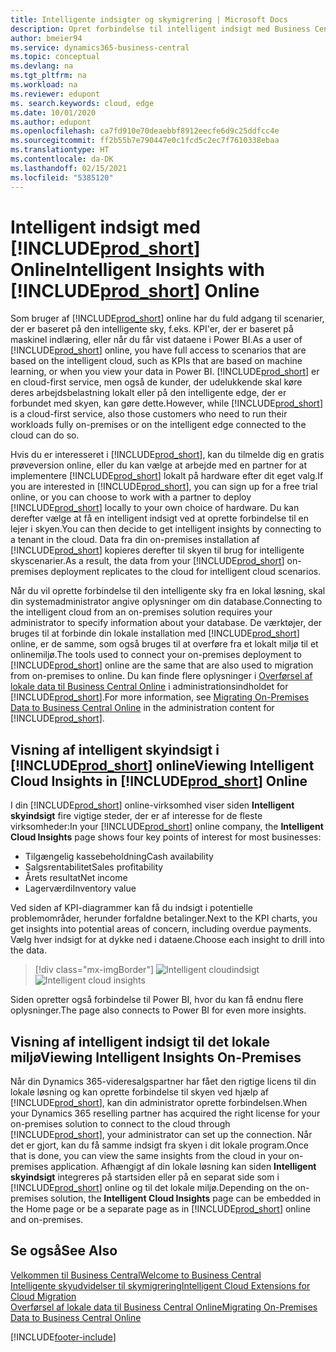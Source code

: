 ```yaml
---
title: Intelligente indsigter og skymigrering | Microsoft Docs
description: Opret forbindelse til intelligent indsigt med Business Central fra din lokale løsning. Få mere at vide om, hvordan du overfører til skyen.
author: bmeier94
ms.service: dynamics365-business-central
ms.topic: conceptual
ms.devlang: na
ms.tgt_pltfrm: na
ms.workload: na
ms.reviewer: edupont
ms. search.keywords: cloud, edge
ms.date: 10/01/2020
ms.author: edupont
ms.openlocfilehash: ca7fd910e70deaebbf8912eecfe6d9c25ddfcc4e
ms.sourcegitcommit: ff2b55b7e790447e0c1fcd5c2ec7f7610338ebaa
ms.translationtype: HT
ms.contentlocale: da-DK
ms.lasthandoff: 02/15/2021
ms.locfileid: "5385120"
---
```

# <a name="intelligent-insights-with-prod_short-online"></a><span data-ttu-id="3ade4-104">Intelligent indsigt med [!INCLUDE[prod_short](includes/prod_short.md)] Online</span><span class="sxs-lookup"><span data-stu-id="3ade4-104">Intelligent Insights with [!INCLUDE[prod_short](includes/prod_short.md)] Online</span></span>

<span data-ttu-id="3ade4-105">Som bruger af [!INCLUDE[prod_short](includes/prod_short.md)] online har du fuld adgang til scenarier, der er baseret på den intelligente sky, f.eks. KPI'er, der er baseret på maskinel indlæring, eller når du får vist dataene i Power BI.</span><span class="sxs-lookup"><span data-stu-id="3ade4-105">As a user of [!INCLUDE[prod_short](includes/prod_short.md)] online, you have full access to scenarios that are based on the intelligent cloud, such as KPIs that are based on machine learning, or when you view your data in Power BI.</span></span> <span data-ttu-id="3ade4-106">[!INCLUDE[prod_short](includes/prod_short.md)] er en cloud-first service, men også de kunder, der udelukkende skal køre deres arbejdsbelastning lokalt eller på den intelligente edge, der er forbundet med skyen, kan gøre dette.</span><span class="sxs-lookup"><span data-stu-id="3ade4-106">However, while [!INCLUDE[prod_short](includes/prod_short.md)] is a cloud-first service, also those customers who need to run their workloads fully on-premises or on the intelligent edge connected to the cloud can do so.</span></span>  

<span data-ttu-id="3ade4-107">Hvis du er interesseret i [!INCLUDE[prod_short](includes/prod_short.md)], kan du tilmelde dig en gratis prøveversion online, eller du kan vælge at arbejde med en partner for at implementere [!INCLUDE[prod_short](includes/prod_short.md)] lokalt på hardware efter dit eget valg.</span><span class="sxs-lookup"><span data-stu-id="3ade4-107">If you are interested in [!INCLUDE[prod_short](includes/prod_short.md)], you can sign up for a free trial online, or you can choose to work with a partner to deploy [!INCLUDE[prod_short](includes/prod_short.md)] locally to your own choice of hardware.</span></span> <span data-ttu-id="3ade4-108">Du kan derefter vælge at få en intelligent indsigt ved at oprette forbindelse til en lejer i skyen.</span><span class="sxs-lookup"><span data-stu-id="3ade4-108">You can then decide to get intelligent insights by connecting to a tenant in the cloud.</span></span> <span data-ttu-id="3ade4-109">Data fra din on-premises installation af [!INCLUDE[prod_short](includes/prod_short.md)] kopieres derefter til skyen til brug for intelligente skyscenarier.</span><span class="sxs-lookup"><span data-stu-id="3ade4-109">As a result, the data from your [!INCLUDE[prod_short](includes/prod_short.md)] on-premises deployment replicates to the cloud for intelligent cloud scenarios.</span></span>  

<span data-ttu-id="3ade4-110">Når du vil oprette forbindelse til den intelligente sky fra en lokal løsning, skal din systemadministrator angive oplysninger om din database.</span><span class="sxs-lookup"><span data-stu-id="3ade4-110">Connecting to the intelligent cloud from an on-premises solution requires your administrator to specify information about your database.</span></span> <span data-ttu-id="3ade4-111">De værktøjer, der bruges til at forbinde din lokale installation med [!INCLUDE[prod_short](includes/prod_short.md)] online, er de samme, som også bruges til at overføre fra et lokalt miljø til et onlinemiljø.</span><span class="sxs-lookup"><span data-stu-id="3ade4-111">The tools used to connect your on-premises deployment to [!INCLUDE[prod_short](includes/prod_short.md)] online are the same that are also used to migration from on-premises to online.</span></span> <span data-ttu-id="3ade4-112">Du kan finde flere oplysninger i [Overførsel af lokale data til Business Central Online](/dynamics365/business-central/dev-itpro/administration/migrate-data) i administrationsindholdet for [!INCLUDE[prod_short](includes/prod_short.md)].</span><span class="sxs-lookup"><span data-stu-id="3ade4-112">For more information, see [Migrating On-Premises Data to Business Central Online](/dynamics365/business-central/dev-itpro/administration/migrate-data) in the administration content for [!INCLUDE[prod_short](includes/prod_short.md)].</span></span>  

## <a name="viewing-intelligent-cloud-insights-in-prod_short-online"></a><span data-ttu-id="3ade4-113">Visning af intelligent skyindsigt i [!INCLUDE[prod_short](includes/prod_short.md)] online</span><span class="sxs-lookup"><span data-stu-id="3ade4-113">Viewing Intelligent Cloud Insights in [!INCLUDE[prod_short](includes/prod_short.md)] Online</span></span>

<span data-ttu-id="3ade4-114">I din [!INCLUDE[prod_short](includes/prod_short.md)] online-virksomhed viser siden **Intelligent skyindsigt** fire vigtige steder, der er af interesse for de fleste virksomheder:</span><span class="sxs-lookup"><span data-stu-id="3ade4-114">In your [!INCLUDE[prod_short](includes/prod_short.md)] online company, the **Intelligent Cloud Insights** page shows four key points of interest for most businesses:</span></span>

- <span data-ttu-id="3ade4-115">Tilgængelig kassebeholdning</span><span class="sxs-lookup"><span data-stu-id="3ade4-115">Cash availability</span></span>
- <span data-ttu-id="3ade4-116">Salgsrentabilitet</span><span class="sxs-lookup"><span data-stu-id="3ade4-116">Sales profitability</span></span>
- <span data-ttu-id="3ade4-117">Årets resultat</span><span class="sxs-lookup"><span data-stu-id="3ade4-117">Net income</span></span>
- <span data-ttu-id="3ade4-118">Lagerværdi</span><span class="sxs-lookup"><span data-stu-id="3ade4-118">Inventory value</span></span>

<span data-ttu-id="3ade4-119">Ved siden af KPI-diagrammer kan få du indsigt i potentielle problemområder, herunder forfaldne betalinger.</span><span class="sxs-lookup"><span data-stu-id="3ade4-119">Next to the KPI charts, you get insights into potential areas of concern, including overdue payments.</span></span> <span data-ttu-id="3ade4-120">Vælg hver indsigt for at dykke ned i dataene.</span><span class="sxs-lookup"><span data-stu-id="3ade4-120">Choose each insight to drill into the data.</span></span>  

> [!div class="mx-imgBorder"]
> <span data-ttu-id="3ade4-121">![Intelligent cloudindsigt](media/across-intelligent-cloud/intelligentcloudApril19.png "Viser siden Intelligent cloudindsigt i Business Central")</span><span class="sxs-lookup"><span data-stu-id="3ade4-121">![Intelligent cloud insights](media/across-intelligent-cloud/intelligentcloudApril19.png "Shows the Intelligent Cloud Insights page in Business Central")</span></span>

<span data-ttu-id="3ade4-122">Siden opretter også forbindelse til Power BI, hvor du kan få endnu flere oplysninger.</span><span class="sxs-lookup"><span data-stu-id="3ade4-122">The page also connects to Power BI for even more insights.</span></span>

## <a name="viewing-intelligent-insights-on-premises"></a><span data-ttu-id="3ade4-123">Visning af intelligent indsigt til det lokale miljø</span><span class="sxs-lookup"><span data-stu-id="3ade4-123">Viewing Intelligent Insights On-Premises</span></span>

<span data-ttu-id="3ade4-124">Når din Dynamics 365-videresalgspartner har fået den rigtige licens til din lokale løsning og kan oprette forbindelse til skyen ved hjælp af [!INCLUDE[prod_short](includes/prod_short.md)], kan din administrator oprette forbindelsen.</span><span class="sxs-lookup"><span data-stu-id="3ade4-124">When your Dynamics 365 reselling partner has acquired the right license for your on-premises solution to connect to the cloud through [!INCLUDE[prod_short](includes/prod_short.md)], your administrator can set up the connection.</span></span> <span data-ttu-id="3ade4-125">Når det er gjort, kan du få samme indsigt fra skyen i dit lokale program.</span><span class="sxs-lookup"><span data-stu-id="3ade4-125">Once that is done, you can view the same insights from the cloud in your on-premises application.</span></span> <span data-ttu-id="3ade4-126">Afhængigt af din lokale løsning kan siden **Intelligent skyindsigt** integreres på startsiden eller på en separat side som i [!INCLUDE[prod_short](includes/prod_short.md)] online og til det lokale miljø.</span><span class="sxs-lookup"><span data-stu-id="3ade4-126">Depending on the on-premises solution, the **Intelligent Cloud Insights** page can be embedded in the Home page or be a separate page as in [!INCLUDE[prod_short](includes/prod_short.md)] online and on-premises.</span></span>  

## <a name="see-also"></a><span data-ttu-id="3ade4-127">Se også</span><span class="sxs-lookup"><span data-stu-id="3ade4-127">See Also</span></span>

[<span data-ttu-id="3ade4-128">Velkommen til Business Central</span><span class="sxs-lookup"><span data-stu-id="3ade4-128">Welcome to Business Central</span></span>](index.md)  
[<span data-ttu-id="3ade4-129">Intelligente skyudvidelser til skymigrering</span><span class="sxs-lookup"><span data-stu-id="3ade4-129">Intelligent Cloud Extensions for Cloud Migration</span></span>](ui-extensions-data-replication.md)  
[<span data-ttu-id="3ade4-130">Overførsel af lokale data til Business Central Online</span><span class="sxs-lookup"><span data-stu-id="3ade4-130">Migrating On-Premises Data to Business Central Online</span></span>](/dynamics365/business-central/dev-itpro/administration/migrate-data)  


[!INCLUDE[footer-include](includes/footer-banner.md)]